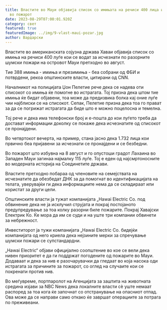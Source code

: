 ```yaml
---
title: Властите во Мауи објавија список со имињата на речиси 400 лица исчезнати
  во пожарот
date: 2023-08-29T07:00:01.920Z
category: свет
featured: true
featuredImage: ../img/9-vlast-maui-pozar.jpg
author: Вардарски
---
```

Властите во американската сојузна држава Хаваи објавија список со имиња на речиси 400 луѓе кои се водат за исчезнати по разорните шумски пожари на островот Мауи претходно во август.

Тие 388 имиња - имиња и презимиња - беа собрани од ФБИ и потврдени, рекоа општинските власти, цитирани од CNN.

Началникот на полицијата Џон Пелетие рече дека се надева оти списокот со имиња ќе помогне во истрагата. Тој призна дека штом тие имиња ќе бидат објавени, тоа може да предизвика болка кај оние луѓе чии најблиски се на списокот. Сепак, Пелетие призна дека тоа го прават за да се погрижат истрагата да биде што е можно поцелосна и темелна.

Тој рече и дека има телефонски број и е-пошта до кои луѓето треба да достават информации доколку се покаже дека исчезнатите од списокот се пронајдени.

Во четвртокот вечерта, на пример, стана јасно дека 1.732 лица кои првично беа пријавени за исчезнати се пронајдени и се безбедни.

Во пожарот што избувна на 8 август и го опустоши градот Лахаина во Западен Мауи загинаа најмалку 115 луѓе. Тој е еден од најсмртоносните во модерната историја на Соединетите држави.

Властите претходно побараа од членовите на семејствата на исчезнатите да обезбедат ДНК за да помогнат во идентификацијата на телата, уверувајќи ги дека информациите нема да се складираат или користат за други цели.

Општинските власти ја тужат компанијата „Hawai Electric Co. под обвинение дека не ја исклучил струјата и покрај постојаното предупредување за тоа колку разорни биле пожарите. Покрај Хавајски Електрик Ко. Ќе мора да им се суди и на уште три компании обвинети за небрежност.

Инвеститорот ја тужи компанијата „Hawai Electric Co. бидејќи компанијата од него криела дека нејзините мерки за спречување шумски пожари се супстандардни.

„Hawai Electric“ објави официјално соопштение во кое се вели дека нивен приоритет е да ги поддржат погодените од пожарите во Мауи. Додаваат и дека за нив е разочарувачки да гледаат во која насока оди истрагата за причините за пожарот, со оглед на случаите кои се покренати против нив.

Во меѓувреме, портпаролот на Агенцијата за заштита на животната средина изјави за NBC News дека локалните власти сè уште немаат распоред за тоа кога ќе започнат со отстранување на опасниот отпад. Ова може да се направи само откако ќе завршат операциите за потрага по преживеани.